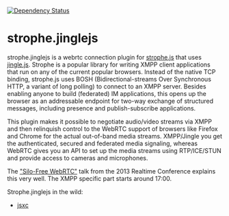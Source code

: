 [![Dependency Status](https://dependencyci.com/github/sualko/strophe.jinglejs/badge)](https://dependencyci.com/github/sualko/strophe.jinglejs)

strophe.jinglejs
==============

strophe.jinglejs is a webrtc connection plugin for [strophe.js](http://strophe.im/strophejs/) that uses [jingle.js](https://github.com/otalk/jingle.js). Strophe is a popular library for writing XMPP client applications that run on any of the current popular browsers. Instead of the native TCP binding, strophe.js uses BOSH (Bidirectional-streams Over Synchronous HTTP, a variant of long polling) to connect to an XMPP server. Besides enabling anyone to build (federated) IM applications, this opens up the browser as an addressable endpoint for two-way exchange of structured messages, including presence and publish-subscribe applications.

This plugin makes it possible to negotiate audio/video streams via XMPP and then relinquish control to the WebRTC support of browsers like Firefox and Chrome for the actual out-of-band media streams. XMPP/Jingle you get the authenticated, secured and federated media signaling, whereas WebRTC gives you an API to set up the media streams using RTP/ICE/STUN and provide access to cameras and microphones.

The ["Silo-Free WebRTC"](http://vimeo.com/77289728) talk from the 2013 Realtime Conference explains this very well. The XMPP specific part starts around 17:00.

Strophe.jinglejs in the wild:

- [jsxc](https://github.com/jsxc/jsxc/)
